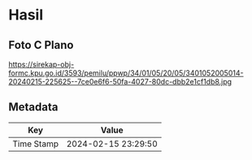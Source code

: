 # Hasil

## Foto C Plano

https://sirekap-obj-formc.kpu.go.id/3593/pemilu/ppwp/34/01/05/20/05/3401052005014-20240215-225625--7ce0e6f6-50fa-4027-80dc-dbb2e1cf1db8.jpg


## Metadata

| Key        | Value               |
| ---------- | ------------------- |
| Time Stamp | 2024-02-15 23:29:50 |



